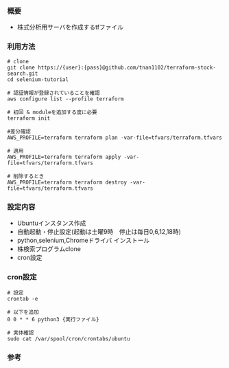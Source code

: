 ### 概要
* 株式分析用サーバを作成するtfファイル

### 利用方法
```
# clone
git clone https://{user}:{pass}@github.com/tnan1102/terraform-stock-search.git
cd selenium-tutorial

# 認証情報が登録されていることを確認
aws configure list --profile terraform

# 初回 & moduleを追加する度に必要
terraform init

#差分確認
AWS_PROFILE=terraform terraform plan -var-file=tfvars/terraform.tfvars

# 適用
AWS_PROFILE=terraform terraform apply -var-file=tfvars/terraform.tfvars

# 削除するとき
AWS_PROFILE=terraform terraform destroy -var-file=tfvars/terraform.tfvars

```
### 設定内容
* Ubuntuインスタンス作成
* 自動起動・停止設定(起動は土曜9時　停止は毎日0,6,12,18時)
* python,selenium,Chromeドライバ インストール
* 株検索プログラムclone
* cron設定

### cron設定
```
# 設定
crontab -e

# 以下を追加
0 0 * * 6 python3 {実行ファイル}

# 実体確認
sudo cat /var/spool/cron/crontabs/ubuntu
```

### 参考

